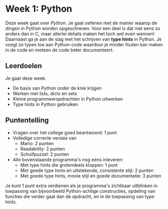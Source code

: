 # Week 1: Python

Deze week gaat over *Python*. Je gaat oefenen met de manier waarop de dingen in Python worden opgeschreven. Voor een deel is dat niet eens zo anders dan in C, maar allerlei details maken het toch wel even wennen! Daarnaast ga je aan de slag met het schrijven van **type hints** in Python. Je voegt zo types toe aan Python-code waardoor je minder fouten kan maken in de code en meteen de code beter documenteert.

## Leerdoelen

Je gaat deze week:

- De basis van Python onder de knie krijgen
- Werken met lists, dicts en sets
- Kleine programmeeropdrachten in Python uitwerken
- Type hints in Python gebruiken

## Puntentelling

- Vragen over het college goed beantwoord: 1 punt
- Volledige correcte versies van
    - Mario: 2 punten
    - Readability: 2 punten
    - Schuifpuzzel: 2 punten
- Alle bovenstaande programma's nog eens inleveren:
    - Met type hints die grotendeels kloppen: 1 punt
    - Met goede type hints en uitstekende, consistente stijl: 2 punten
    - Met goede type hints, mooie stijl en goede documentatie: 3 punten

Je kunt 1 punt extra verdienen als je programma's zichtbaar uitblinken in toepassing van bijvoorbeeld Python-achtige constructies, opdeling van functies die verder gaat dan de opdracht, en in de toepassing van type hints.
